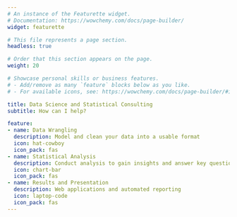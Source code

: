 ```yaml
---
# An instance of the Featurette widget.
# Documentation: https://wowchemy.com/docs/page-builder/
widget: featurette

# This file represents a page section.
headless: true

# Order that this section appears on the page.
weight: 20

# Showcase personal skills or business features.
# - Add/remove as many `feature` blocks below as you like.
# - For available icons, see: https://wowchemy.com/docs/page-builder/#icons

title: Data Science and Statistical Consulting
subtitle: How can I help?

feature:
- name: Data Wrangling
  description: Model and clean your data into a usable format
  icon: hat-cowboy
  icon_pack: fas
- name: Statistical Analysis
  description: Conduct analysis to gain insights and answer key questions
  icon: chart-bar
  icon_pack: fas
- name: Results and Presentation
  description: Web applications and automated reporting
  icon: laptop-code
  icon_pack: fas
---
```

